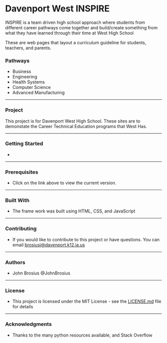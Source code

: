 # Davenport West INSPIRE

<hp>INSPIRE is a team driven high school approach where students from different career pathways come together and build/create something from what they have learned through their time at West High School</p>

<p>These are web pages that layout a curriculum guideline for students, teachers, and parents.</p>

<h3>Pathways</h3>
<ul>
<li>Business</li>
<li>Engineering</li>
<li>Health Systems</li>
<li>Computer Science</li>
<li>Advanced Manufacturing</li>
</ul>


<hr>
<h3>Project </h3>
This project is for Davenport West High School. These sites are to demonstate the Career Technical Education programs that West Has.

<hr>

<h3>Getting Started</h3>

* 


<hr>

<h3> Prerequisites</h3>

* Click on the link above to view the current version.


<hr>



<h3> Built With</h3>


* The frame work was built using HTML, CSS, and JavaScript
<hr>


<h3>Contributing</h3>


* If you would like to contribute to this project or have questions. You can email brosiusj@davenport.k12.ia.us 

<hr>

<h3>Authors</h3>

* John Brosius @JohnBrosius

<hr>

<h3>License</h3>

* This project is licensed under the MIT License - see the [LICENSE.md](LICENSE.md) file for details
<hr>

<h3>Acknowledgments</h3>

* Thanks to the many python resources available, and Stack Overflow
